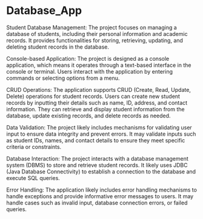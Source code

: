 # Database_App

Student Database Management:
The project focuses on managing a database of students, including their personal information and academic records.
It provides functionalities for storing, retrieving, updating, and deleting student records in the database.

Console-based Application:
The project is designed as a console application, which means it operates through a text-based interface in the console or terminal.
Users interact with the application by entering commands or selecting options from a menu.

CRUD Operations:
The application supports CRUD (Create, Read, Update, Delete) operations for student records.
Users can create new student records by inputting their details such as name, ID, address, and contact information.
They can retrieve and display student information from the database, update existing records, and delete records as needed.

Data Validation:
The project likely includes mechanisms for validating user input to ensure data integrity and prevent errors.
It may validate inputs such as student IDs, names, and contact details to ensure they meet specific criteria or constraints.

Database Interaction:
The project interacts with a database management system (DBMS) to store and retrieve student records.
It likely uses JDBC (Java Database Connectivity) to establish a connection to the database and execute SQL queries.

Error Handling:
The application likely includes error handling mechanisms to handle exceptions and provide informative error messages to users.
It may handle cases such as invalid input, database connection errors, or failed queries.
